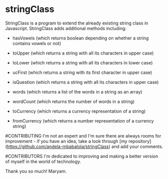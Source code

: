 # stringClass
StringClass is a program to extend the already existing string class in Javascript. StringClass adds additional methods including:
- hasVowels (which returns boolean depending on whether a string contains vowels or not)

- toUpper (which returns a string with all its characters in upper case)

- toLower (which returns a string with all its characters in lower case)

- ucFirst (which returns a string with its first character in upper case)

- isQuestion (which returns a string with all its characters in upper case)

- words (which returns a list of the words in a string as an array)

- wordCount (which returns the number of words in a string)

- toCurrency (which returns a currency representation of a string)

- fromCurrency (which returns a number representation of a currency string)

#CONTRIBUTING
I'm not an expert and I'm sure there are always rooms for improvement - if you have an idea, take a look through [my repository] (https://github.com/andela-mbabalola/stringClass) and add your comments.

#CONTRIBUTORS
I'm dedicated to improving and making a better version of myself in the world of technology.

Thank you so much!
Maryam.
